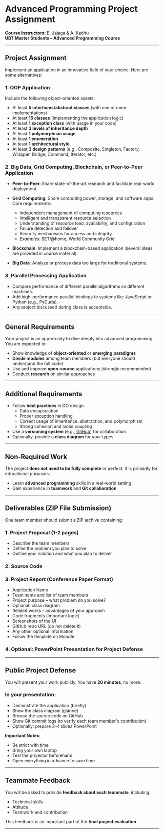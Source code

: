 # Advanced Programming Project Assignment  
**Course Instructors:** E. Jajaga & A. Kadriu  
**UBT Master Students – Advanced Programming Course**  

---

## Project Assignment

Implement an application in an innovative field of your choice. Here are some alternatives:

### 1. OOP Application  
Include the following object-oriented assets:
- At least **5 interfaces/abstract classes** (with one or more implementations)
- At least **15 classes** (implementing the application logic)
- At least **1 exception class** (with usage in your code)
- At least **3 levels of inheritance depth**
- At least **1 polymorphism usage**
- At least **1 enumeration**
- At least **1 architectural style**
- At least **3 design patterns** (e.g., Composite, Singleton, Factory, Wrapper, Bridge, Command, Iterator, etc.)

### 2. Big Data, Grid Computing, Blockchain, or Peer-to-Peer Application  
- **Peer-to-Peer**: Share state-of-the-art research and facilitate real-world deployment.
- **Grid Computing**: Share computing power, storage, and software apps. Core requirements:
  - Independent management of computing resources
  - Intelligent and transparent resource selection
  - Understanding of resource load, availability, and configuration
  - Failure detection and failover
  - Security mechanisms for access and integrity  
  - *Examples*: SETI@home, World Community Grid

- **Blockchain**: Implement a blockchain-based application (several ideas are provided in course material).
- **Big Data**: Analyze or process data too large for traditional systems.

### 3. Parallel Processing Application  
- Compare performance of different parallel algorithms on different machines.
- Add high-performance parallel bindings to systems like JavaScript or Python (e.g., PyCuda).
- Any project discussed during class is acceptable.

---

## General Requirements

Your project is an opportunity to dive deeply into advanced programming. You are expected to:
- Show knowledge of **object-oriented** or **emerging paradigms**
- **Divide modules** among team members (but everyone should understand the full code)
- Use and improve **open-source** applications (strongly recommended)
- Conduct **research** on similar approaches

---

## Additional Requirements

- Follow **best practices** in OO design:
  - Data encapsulation
  - Proper exception handling
  - Correct usage of inheritance, abstraction, and polymorphism
  - Strong cohesion and loose coupling
- Use a **versioning system** (e.g., [GitHub](https://github.com/)) for collaboration
- Optionally, provide a **class diagram** for your types

---

## Non-Required Work

The project **does not need to be fully complete** or perfect. It is primarily for educational purposes:
- Learn **advanced programming** skills in a real-world setting
- Gain experience in **teamwork** and **Git collaboration**

---

## Deliverables (ZIP File Submission)

One team member should submit a ZIP archive containing:

### 1. Project Proposal (1-2 pages)
- Describe the team members
- Define the problem you plan to solve
- Outline your solution and what you plan to deliver

### 2. Source Code

### 3. Project Report (Conference Paper Format)
- Application Name
- Team name and list of team members
- Project purpose – what problem do you solve?
- Optional: class diagram
- Related works – advantages of your approach
- Code fragments (important logic)
- Screenshots of the UI
- GitHub repo URL (do not delete it)
- Any other optional information  
- Follow the template on Moodle

### 4. Optional: PowerPoint Presentation for Project Defense

---

## Public Project Defense

You will present your work publicly. You have **20 minutes**, no more.

### In your presentation:
- Demonstrate the application (briefly)
- Show the class diagram (glance)
- Browse the source code on GitHub
- Show Git commit logs (to verify each team member's contribution)
- Optionally: prepare 3–4 slides PowerPoint

**Important Notes**:
- Be strict with time
- Bring your own laptop
- Test the projector beforehand
- Open everything in advance to save time

---

## Teammate Feedback

You will be asked to provide **feedback about each teammate**, including:
- Technical skills
- Attitude
- Teamwork and contribution

This feedback is an important part of the **final project evaluation**.

---

